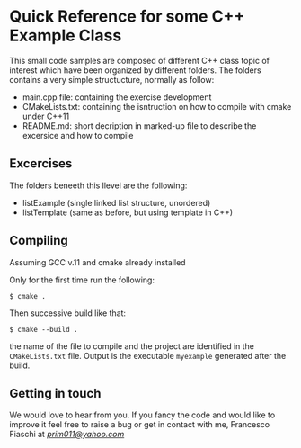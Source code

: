 # Quick Reference for some C++ Example Class

This small code samples are composed of different C++ class topic of interest which have been organized by different folders. The folders contains a very simple structucture, normally as follow:
- 	main.cpp file: containing the exercise development
- 	CMakeLists.txt: containing the isntruction on how to compile with cmake under C++11
-	README.md: short decription in marked-up file to describe the excersice and how to compile

## Excercises 
The folders beneeth this llevel are the following:
- 	listExample	(single linked list structure, unordered)
-	listTemplate	(same as before, but using template in C++)


## Compiling
Assuming GCC v.11 and cmake already installed

Only for the first time run the following:

`$ cmake . `

Then successive build like that:

`$ cmake --build . `

the name of the file to compile and the project are identified in the `CMakeLists.txt` file. 
Output is the executable `myexample` generated after the build.

## Getting in touch
We would love to hear from you. If you fancy the code and would like to improve it feel free to raise a bug or get in contact with me, Francesco Fiaschi at *prim011@yahoo.com*
